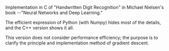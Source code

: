 Implementation in C of "Handwritten Digit Recognition" 
in Michael Nielsen's book --"Neural Networks and Deep 
Learning."

The efficient expression of Python (with Numpy) hides 
most of the details, and the C++ version shows it all. 

This version does not consider performance efficiency; 
the purpose is to clarify the principle and implementation 
method of gradient descent.
